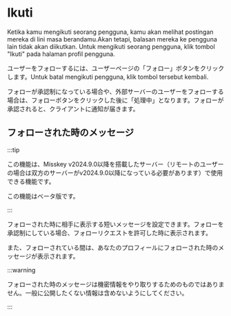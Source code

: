 # Ikuti

Ketika kamu mengikuti seorang pengguna, kamu akan melihat postingan mereka di lini masa berandamu.Akan tetapi, balasan mereka ke pengguna lain tidak akan diikutkan.
Untuk mengikuti seorang pengguna, klik tombol "Ikuti" pada halaman profil pengguna.

ユーザーをフォローするには、ユーザーページの「フォロー」ボタンをクリックします。Untuk batal mengikuti pengguna, klik tombol tersebut kembali.

フォローが承認制になっている場合や、外部サーバーのユーザーをフォローする場合は、フォローボタンをクリックした後に「処理中」となります。フォローが承認されると、クライアントに通知が届きます。

## フォローされた時のメッセージ

:::tip

この機能は、Misskey v2024.9.0以降を搭載したサーバー（リモートのユーザーの場合は双方のサーバーがv2024.9.0以降になっている必要があります）で使用できる機能です。

この機能はベータ版です。

:::

フォローされた時に相手に表示する短いメッセージを設定できます。フォローを承認制にしている場合、フォローリクエストを許可した時に表示されます。

また、フォローされている間は、あなたのプロフィールにフォローされた時のメッセージが表示されます。

:::warning

フォローされた時のメッセージは機密情報をやり取りするためのものではありません。一般に公開したくない情報は含めないようにしてください。

:::

